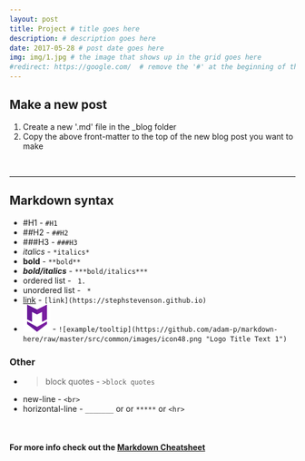```yaml
---
layout: post
title: Project # title goes here
description: # description goes here
date: 2017-05-28 # post date goes here
img: img/1.jpg # the image that shows up in the grid goes here
#redirect: https://google.com/  # remove the '#' at the beginning of thi line to have the post redirect to an external site
---
```


## Make a new post  
  1. Create a new '.md' file in the \_blog folder
  2. Copy the above front-matter to the top of the new blog post you want to make
<br>
<hr>

## Markdown syntax  
  * #H1 - ```#H1```
  * ##H2 - ```##H2```
  * ###H3 - ```###H3```
  * *italics* - ```*italics*```
  * **bold** - ```**bold**```
  * ***bold/italics*** - ```***bold/italics***```
  * ordered list - ```  1. ```
  * unordered list - ```  * ```
  * [link](https://stephstevenson.github.io) - ```[link](https://stephstevenson.github.io)```
  * ![example/tooltip](https://github.com/adam-p/markdown-here/raw/master/src/common/images/icon48.png "Logo Title Text 1") - ```![example/tooltip](https://github.com/adam-p/markdown-here/raw/master/src/common/images/icon48.png "Logo Title Text 1")```

### Other
  * >block quotes - ```>block quotes```
  * new-line - ```<br>```
  * horizontal-line - ```_______``` or or ```*****``` or ```<hr>```

<br>

#### For more info check out the [Markdown Cheatsheet](https://github.com/adam-p/markdown-here/wiki/Markdown-Cheatsheet#images)
